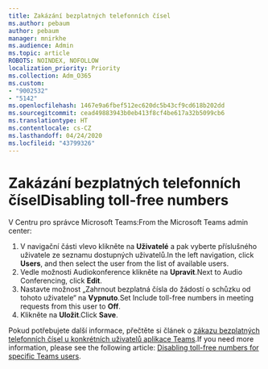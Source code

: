 ```yaml
---
title: Zakázání bezplatných telefonních čísel
ms.author: pebaum
author: pebaum
manager: mnirkhe
ms.audience: Admin
ms.topic: article
ROBOTS: NOINDEX, NOFOLLOW
localization_priority: Priority
ms.collection: Adm_O365
ms.custom:
- "9002532"
- "5142"
ms.openlocfilehash: 1467e9a6fbef512ec620dc5b43cf9cd618b202dd
ms.sourcegitcommit: cead49883943b0eb413f8cf4be617a32b5099cb6
ms.translationtype: HT
ms.contentlocale: cs-CZ
ms.lasthandoff: 04/24/2020
ms.locfileid: "43799326"
---
```

# <a name="disabling-toll-free-numbers"></a><span data-ttu-id="6fbe9-102">Zakázání bezplatných telefonních čísel</span><span class="sxs-lookup"><span data-stu-id="6fbe9-102">Disabling toll-free numbers</span></span>

<span data-ttu-id="6fbe9-103">V Centru pro správce Microsoft Teams:</span><span class="sxs-lookup"><span data-stu-id="6fbe9-103">From the Microsoft Teams admin center:</span></span>

1. <span data-ttu-id="6fbe9-104">V navigační části vlevo klikněte na **Uživatelé** a pak vyberte příslušného uživatele ze seznamu dostupných uživatelů.</span><span class="sxs-lookup"><span data-stu-id="6fbe9-104">In the left navigation, click **Users**, and then select the user from the list of available users.</span></span>
2. <span data-ttu-id="6fbe9-105">Vedle možnosti Audiokonference klikněte na **Upravit**.</span><span class="sxs-lookup"><span data-stu-id="6fbe9-105">Next to Audio Conferencing, click **Edit**.</span></span>
3. <span data-ttu-id="6fbe9-106">Nastavte možnost „Zahrnout bezplatná čísla do žádostí o schůzku od tohoto uživatele“ na **Vypnuto**.</span><span class="sxs-lookup"><span data-stu-id="6fbe9-106">Set Include toll-free numbers in meeting requests from this user to **Off**.</span></span>
4. <span data-ttu-id="6fbe9-107">Klikněte na **Uložit**.</span><span class="sxs-lookup"><span data-stu-id="6fbe9-107">Click **Save**.</span></span>

<span data-ttu-id="6fbe9-108">Pokud potřebujete další informace, přečtěte si článek o [zákazu bezplatných telefonních čísel u konkrétních uživatelů aplikace Teams](https://docs.microsoft.com/microsoftteams/disabling-toll-free-numbers-for-specific-teams-users).</span><span class="sxs-lookup"><span data-stu-id="6fbe9-108">If you need more information, please see the following article: [Disabling toll-free numbers for specific Teams users](https://docs.microsoft.com/microsoftteams/disabling-toll-free-numbers-for-specific-teams-users).</span></span>
